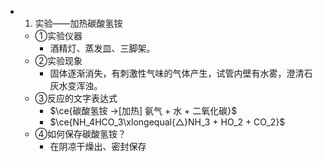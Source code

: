 -
  1. 实验——加热碳酸氢铵
	- ①实验仪器
		- 酒精灯、蒸发皿、三脚架。
	- ②实验现象
		- 固体逐渐消失，有刺激性气味的气体产生，试管内壁有水雾，澄清石灰水变浑浊。
	- ③反应的文字表达式
		- $\ce{碳酸氢铵 ->[加热] 氨气 + 水 + 二氧化碳}$
		- $\ce{NH_4HCO_3\xlongequal{△}NH_3 + HO_2 + CO_2}$
	- ④如何保存碳酸氢铵？
		- 在阴凉干燥出、密封保存